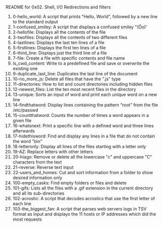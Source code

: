 README for 0x02. Shell, I/O Redirections and filters
1. 0-hello_world: A script that prints "Hello, World", followed by a new line to the standard output
2. 1-confused_smiley: A script that displays a confused smiley "(Ôo)'
3. 2-hellofile: Displays all the contents of the file
4. 3-twofiles: Displays all the contents of two different files
5. 4-lastlines: Displays the last ten lines of a file
6. 5-firstlines: Displays the first ten lines of a file
7. 6-third_line: Displays just the third line of a file
8. 7-file: Create a file with specific contents and file name
9. ls_cwd_content: Write to a predefined file and save or overwrite the existing one
10. 9-duplicate_last_line: Duplicates the last line of the document
11. 10-no_more_js: Delete all files that have the ".js" type
12. 11-directories: How to list and count directories including hidden files
13. 12-newest_files: List the ten most recent files in the directory
14. 13-unique: Sorts an input of word and print each unique word on a new line
15. 14-findthatword: Display lines containing the pattern “root” from the file /etc/passwd
16. 15-countthatword: Counts the number of times a word appears in a given file
17. 16-whatsnext: Print a specific line with a defined word and three lines afterwards
18. 17-hidethisword: Find and display any lines in a file that do not contain the word "bin"
19. 18-letteronly: Display all lines of the files starting with a letter only
20. 19-AZ: Replace letters with other letters
21. 20-hiago: Remove or delete all the lowercase "c" and uppercase "C" characters from the text
22. 21-reverse: Reverse text input
23. 22-users_and_homes: Cut and sort information from a folder to show desired information only
24. 100-empty_casks: Find empty folders or files and delete
25. 101-gifs:  Lists all the files with a .gif extension in the current directory and all its sub-directories
26. 102-acrostic: A script that decodes acrostics that use the first letter of each line
27. 103-the_biggest_fan: A script that parses web servers logs in TSV format as input and displays the 11 hosts or IP addresses which did the most requests
